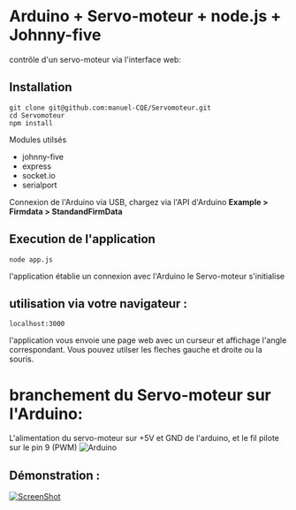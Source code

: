 

Arduino + Servo-moteur + node.js + Johnny-five 
========================================================

contrôle d'un servo-moteur via l'interface web:


## Installation 

```
git clone git@github.com:manuel-CQE/Servomoteur.git
cd Servomoteur
npm install
```

Modules utilsés

* johnny-five
* express
* socket.io
* serialport




Connexion de l'Arduino via USB, chargez via l'API d'Arduino **Example > Firmdata > StandandFirmData**

## Execution de l'application

```
node app.js
```
l'application établie un connexion avec l'Arduino
le Servo-moteur s'initialise


## utilisation via votre navigateur : 

```
localhost:3000
```
l'application vous envoie une page web avec un curseur et affichage l'angle correspondant.
Vous pouvez utilser les fleches gauche et droite ou la souris.


# branchement du Servo-moteur sur l'Arduino:

L'alimentation du servo-moteur sur +5V et GND de l'arduino, et le fil pilote sur le pin 9 (PWM)
![Arduino](https://raw.githubusercontent.com/manuel-CQE/Servomoteur/master/doc/Arduino-ServoMoteur.png)

## Démonstration :

[![ScreenShot](https://i.ytimg.com/vi/jSLlbobQq9Q/mqdefault.jpg)](https://www.youtube.com/watch?v=jSLlbobQq9Q&feature=youtu.be)